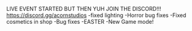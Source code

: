 LIVE EVENT STARTED BUT THEN YUH JOIN THE DISCORD!!! https://discord.gg/acornstudios
-fixed lighting
-Horror bug fixes
-Fixed cosmetics in shop 
-Bug fixes
-EASTER
-New Game mode!
